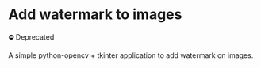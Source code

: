 # Add watermark to images

⛔️ Deprecated

A simple python-opencv + tkinter application to add watermark on images.
